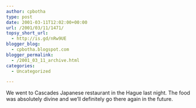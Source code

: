 ```yaml
---
author: cpbotha
type: post
date: 2001-03-11T12:02:00+00:00
url: /2001/03/11/1471/
topsy_short_url:
  - http://is.gd/nRw9UE
blogger_blog:
  - cpbotha.blogspot.com
blogger_permalink:
  - /2001_03_11_archive.html
categories:
  - Uncategorized

---
```

We went to Cascades Japanese restaurant in the Hague last night. The food was absolutely divine and we&#8217;ll definitely go there again in the future.